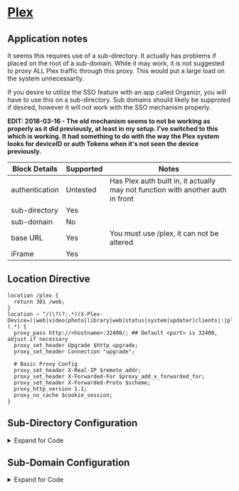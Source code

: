 <!-- This should be the app name and the URL to the app site -->
<!-- If major revisions exist of an app that change the RP support follow the app name with V# -->
# [Plex](https://plex.tv)

## Application notes
<!-- This should point to any provided documentation by the app developer, if none, remove line below -->
<!-- This should be used to highlight/outline any special notes, or important points about the configs -->
It seems this requires use of a sub-directory. It actually has problems if placed on the root of a sub-domain. While it may work, it is not suggested to proxy ALL Plex traffic through this proxy. This would put a large load on the system unnecessarily.

If you desire to utilize the SSO feature with an app called Organizr, you will have to use this on a sub-directory. Sub domains should likely be supproted if desired, however it will not work with the SSO mechanism properly. 

**EDIT: 2018-03-16 - The old mechanism seems to not be working as properly as it did previously, at least in my setup. I've switched to this which is working. It had something to do with the way the Plex system looks for deviceID or auth Tokens when it's not seen the device previously.**
<!-- This will be used to outline all the pertinent block details -->
Block Details | Supported | Notes
------ | ------ | ------
authentication | Untested | Has Plex auth built in, it actually may not function with another auth in front
sub-directory | Yes |
sub-domain | No |
base URL | Yes | You must use /plex, it can not be altered
iFrame | Yes |

<!-- This will be used to sample out the Location block for sub-directory config -->
## Location Directive
```nginx
location /plex {
  return 301 /web;
}
location ~ ^/(\?(?:.*)(X-Plex-Device=)|web|video|photo|library|web|status|system|updater|clients|:|playQueues)(.*) {
  proxy_pass http://<hostname>:32400/; ## Default <port> is 32400, adjust if necessary
  proxy_set_header Upgrade $http_upgrade;
  proxy_set_header Connection "upgrade";

  # Basic Proxy Config
  proxy_set_header X-Real-IP $remote_addr;
  proxy_set_header X-Forwarded-For $proxy_add_x_forwarded_for;
  proxy_set_header X-Forwarded-Proto $scheme;
  proxy_http_version 1.1;
  proxy_no_cache $cookie_session;
}
```
<!-- This is to be used to show code for a sub-directory config -->
## Sub-Directory Configuration

<details>

<summary> Expand for Code </summary>

### plex.conf
```nginx
## Main server block to redirect traffic from HTTP to HTTPS
server {
  listen 80;
  server_name <fqdn>;
  return 301 https://$host$request_uri;
}

## Main server block for HTTPS
server {
  listen 443 ssl;
  server_name <fqdn>;

  root /config/www;
  index index.html index.htm index.php;
  include /config/nginx/ssl.conf ## Using a single include for all SSL related items

  location /plex {
    return 301 /web;
  }
  location ~ ^/(\?(?:.*)(X-Plex-Device=)|web|video|photo|library|web|status|system|updater|clients|:|playQueues)(.*) {
    proxy_pass http://<hostname>:32400/; ## Default <port> is 32400, adjust if necessary
    include /config/nginx/proxy.conf; ## Using a single include file for commonly used settings
    proxy_set_header Upgrade $http_upgrade;
    proxy_set_header Connection "upgrade";
  }
```
### proxy.conf
```nginx
client_max_body_size 10m;
client_body_buffer_size 128k;

#Timeout if the real server is dead
proxy_next_upstream error timeout invalid_header http_500 http_502 http_503;

# Advanced Proxy Config
send_timeout 5m;
proxy_read_timeout 240;
proxy_send_timeout 240;
proxy_connect_timeout 240;

# Basic Proxy Config
proxy_set_header Host $host:$server_port;
proxy_set_header X-Real-IP $remote_addr;
proxy_set_header X-Forwarded-For $proxy_add_x_forwarded_for;
proxy_set_header X-Forwarded-Proto $scheme;
proxy_redirect  http://  $scheme://;
proxy_http_version 1.1;
proxy_set_header Connection "";
proxy_cache_bypass $cookie_session;
proxy_no_cache $cookie_session;
proxy_buffers 32 4k;
```
### ssl.conf
```nginx
## Certificates from LE container placement
ssl_certificate /config/keys/letsencrypt/fullchain.pem;
ssl_certificate_key /config/keys/letsencrypt/privkey.pem;

## Strong Security recommended settings per cipherli.st
ssl_dhparam /config/nginx/dhparams.pem;
ssl_ciphers ECDHE-RSA-AES256-GCM-SHA512:DHE-RSA-AES256-GCM-SHA512:ECDHE-RSA-AES256-GCM-SHA384:DHE-RSA-AES256-GCM-SHA384:ECDHE-RSA-AES256-SHA384;
ssl_ecdh_curve secp384r1; # Requires nginx >= 1.1.0
ssl_session_timeout  10m;

## Settings to add strong security profile (A+ on securityheaders.io/ssllabs.com)
add_header Strict-Transport-Security "max-age=63072000; includeSubDomains; preload";
add_header X-Content-Type-Options nosniff;
add_header X-XSS-Protection "1; mode=block";
add_header X-Robots-Tag none;
add_header Content-Security-Policy "frame-ancestors https://*.<fqdn> https://<fqdn>"; ## Use *.domain.com, not *.sub.domain.com
add_header X-Frame-Options "ALLOW-FROM https://*.<fqdn>" always; ## Use *.domain.com, not *.sub.domain.com
add_header Referrer-Policy "strict-origin";
proxy_cookie_path / "/; HTTPOnly; Secure";
more_set_headers "Server: Classified";
more_clear_headers 'X-Powered-By';
```

</details>

<!-- This is to be used to show code for a sub-domain config -->
## Sub-Domain Configuration

<details>

<summary> Expand for Code </summary>

```nginx
N/A
```

</details>
